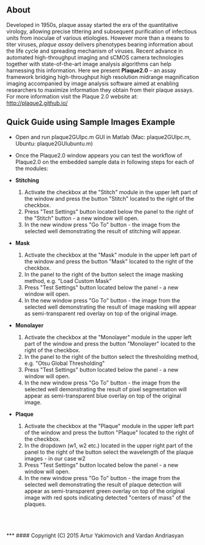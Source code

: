 ## About 

Developed in 1950s, plaque assay started the era of the quantitative virology, allowing precise tittering and subsequent purification of infectious units from inoculae of various etiologies. However more than a means to titer viruses, *plaque assay* delivers phenotypes bearing information about the life cycle and spreading mechanism of viruses. Recent advance in automated high-throughput imaging and sCMOS camera technologies together with state-of-the-art image analysis algorithms can help harnessing this information. Here we present **Plaque2.0** – an assay framework bridging high-throughput high resolution midrange magnification imaging accompanied by image analysis software aimed at enabling researchers to maximize information they obtain from their plaque assays.
<br>
For more information visit the Plaque 2.0 website at: http://plaque2.github.io/

## Quick Guide using Sample Images Example


* Open and run plaque2GUIpc.m GUI in Matlab  (Mac: plaque2GUIpc.m, Ubuntu: plaque2GUIubuntu.m) 

* Once the Plaque2.0 window appears you can test the workflow of Plaque2.0 on the embedded sample data in following steps for each of the modules:


* __Stitching__
  1. Activate the checkbox at the "Stitch" module in the upper left part of the window and press the button "Stitch" located to the right of the checkbox.
  2. Press "Test Settings" button located below the panel to the right of the "Stitch" button - a new window will open.
  3. In the new window press "Go To" button - the image from the selected well demonstrating the result of stitching will appear.


* __Mask__
  1. Activate the checkbox at the "Mask" module in the upper left part of the window and press the button "Mask" located to the right of the checkbox.
  2. In the panel to the right of the button select the image masking method, e.g. "Load Custom Mask" 
  3. Press "Test Settings" button located below the panel - a new window will open.
  4. In the new window press "Go To" button - the image from the selected well demonstrating the result of image masking will appear as semi-transparent red overlay on top of the original image.


* __Monolayer__
  1. Activate the checkbox at the "Monolayer" module in the upper left part of the window and press the button "Monolayer" located to the right of the checkbox.
  2. In the panel to the right of the button select the thresholding method, e.g. "Otsu Global Thresholding" 
  3. Press "Test Settings" button located below the panel - a new window will open.
  4. In the new window press "Go To" button - the image from the selected well demonstrating the result of pixel segmentation will appear as semi-transparent blue overlay on top of the original image.


* __Plaque__
  1. Activate the checkbox at the "Plaque" module in the upper left part of the window and press the button "Plaque" located to the right of the checkbox.
  2. In the dropdown (w1, w2 etc.) located in the upper right part of the panel to the right of the button select the wavelength of the plaque images - in our case w2 
  3. Press "Test Settings" button located below the panel - a new window will open.
  4. In the new window press "Go To" button - the image from the selected well demonstrating the result of plaque detection will appear as semi-transparent green overlay on top of the original image with red spots indicating detected "centers of mass" of the plaques.


<br>
<br>
<br>
***
####            Copyright (C) 2015 Artur Yakimovich and Vardan Andriasyan
<br>
